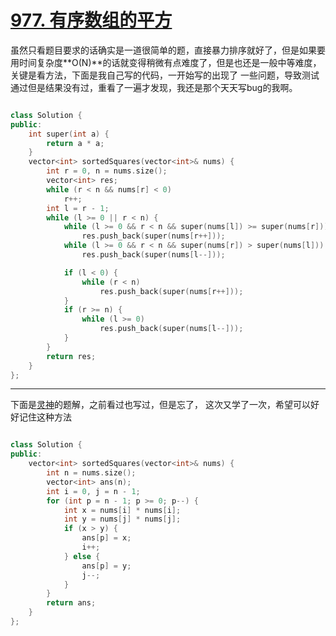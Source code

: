 # [977. 有序数组的平方](https://leetcode.cn/problems/squares-of-a-sorted-array/description/)

虽然只看题目要求的话确实是一道很简单的题，直接暴力排序就好了，但是如果要用时间复杂度**O(N)**的话就变得稍微有点难度了，但是也还是一般中等难度，关键是看方法，下面是我自己写的代码，一开始写的出现了
一些问题，导致测试通过但是结果没有过，重看了一遍才发现，我还是那个天天写bug的我啊。

```cpp

class Solution {
public:
    int super(int a) {
        return a * a;
    }
    vector<int> sortedSquares(vector<int>& nums) {
        int r = 0, n = nums.size();
        vector<int> res;
        while (r < n && nums[r] < 0) 
            r++;
        int l = r - 1;
        while (l >= 0 || r < n) {
            while (l >= 0 && r < n && super(nums[l]) >= super(nums[r]))
                res.push_back(super(nums[r++]));
            while (l >= 0 && r < n && super(nums[r]) > super(nums[l]))
                res.push_back(super(nums[l--]));

            if (l < 0) {
                while (r < n)
                    res.push_back(super(nums[r++]));
            }
            if (r >= n) {
                while (l >= 0)
                    res.push_back(super(nums[l--]));
            }
        }
        return res;
    }
};
```

---

下面是[灵神](https://leetcode.cn/problems/squares-of-a-sorted-array/solutions/2806253/xiang-xiang-shuang-zhi-zhen-cong-da-dao-blda6/)的题解，之前看过也写过，但是忘了，
这次又学了一次，希望可以好好记住这种方法

```cpp

class Solution {
public:
    vector<int> sortedSquares(vector<int>& nums) {
        int n = nums.size();
        vector<int> ans(n);
        int i = 0, j = n - 1;
        for (int p = n - 1; p >= 0; p--) {
            int x = nums[i] * nums[i];
            int y = nums[j] * nums[j];
            if (x > y) {
                ans[p] = x;
                i++;
            } else {
                ans[p] = y;
                j--;
            }
        }
        return ans;
    }
};
```
